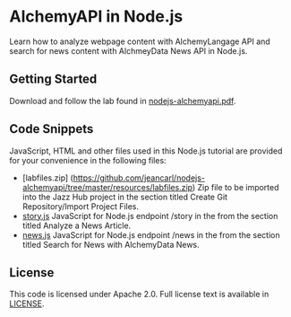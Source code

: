 # AlchemyAPI in Node.js

Learn how to analyze webpage content with AlchemyLangage API and search for news content with AlchmeyData News API in Node.js.

## Getting Started

Download and follow the lab found in [nodejs-alchemyapi.pdf](https://github.com/jeancarl/nodejs-alchemyapi/tree/master/nodejs-alchemyapi.pdf).

## Code Snippets

JavaScript, HTML and other files used in this Node.js tutorial are provided for your convenience in the following files:

* [labfiles.zip] (https://github.com/jeancarl/nodejs-alchemyapi/tree/master/resources/labfiles.zip) Zip file to be imported into the Jazz Hub project in the section titled Create Git Repository/Import Project Files.
* [story.js](https://github.com/jeancarl/nodejs-alchemyapi/tree/master/resources/story.js) JavaScript for Node.js endpoint /story in the from the section titled Analyze a News Article.
* [news.js](https://github.com/jeancarl/nodejs-alchemyapi/tree/master/resources/news.js) JavaScript for Node.js endpoint /news in the from the section titled Search for News with AlchemyData News.

## License

This code is licensed under Apache 2.0. Full license text is available in [LICENSE](https://github.com/jeancarl/nodejs-alchemyapi/tree/master/LICENSE).
